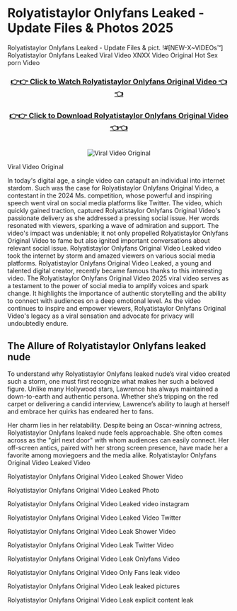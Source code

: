 # Rolyatistaylor Onlyfans Leaked - Update Files & Photos 2025

Rolyatistaylor Onlyfans Leaked - Update Files & pict. !#[NEW-X~VIDEOs™] Rolyatistaylor Onlyfans Leaked Viral Video XNXX Video Original Hot Sex porn Video
<br>
<div align="center">
<h3><a href="https://links2leaks.com/rolyatistaylor" rel="nofollow">👉👉 Click to Watch Rolyatistaylor Onlyfans Original Video 👈👈</a></h3>
<h3><a href="https://links2leaks.com/rolyatistaylor" rel="nofollow">👉👉 Click to Download Rolyatistaylor Onlyfans Original Video 👈👈</a></h3>
<br>
<a href="https://links2leaks.com/rolyatistaylor" rel="nofollow"><img src="https://i.ibb.co/Gkj2r4b/banner.png" alt="Viral Video Original" style="max-width: 100%; display: inline-block;" data-target="animated-image.originalImage"></a>
</div>

Viral Video Original

In today's digital age, a single video can catapult an individual into internet stardom. Such was the case for Rolyatistaylor Onlyfans Original Video, a contestant in the 2024 Ms. competition, whose powerful and inspiring speech went viral on social media platforms like Twitter.
The video, which quickly gained traction, captured Rolyatistaylor Onlyfans Original Video's passionate delivery as she addressed a pressing social issue. Her words resonated with viewers, sparking a wave of admiration and support. The video's impact was undeniable; it not only propelled Rolyatistaylor Onlyfans Original Video to fame but also ignited important conversations about relevant social issue.
Rolyatistaylor Onlyfans Original Video Leaked video took the internet by storm and amazed viewers on various social media platforms. Rolyatistaylor Onlyfans Original Video Leaked, a young and talented digital creator, recently became famous thanks to this interesting video.
The Rolyatistaylor Onlyfans Original Video 2025 viral video serves as a testament to the power of social media to amplify voices and spark change. It highlights the importance of authentic storytelling and the ability to connect with audiences on a deep emotional level. As the video continues to inspire and empower viewers, Rolyatistaylor Onlyfans Original Video's legacy as a viral sensation and advocate for privacy will undoubtedly endure.

<h2>The Allure of Rolyatistaylor Onlyfans leaked nude</h2>


To understand why Rolyatistaylor Onlyfans leaked nude’s viral video created such a storm, one must first recognize what makes her such a beloved figure. Unlike many Hollywood stars, Lawrence has always maintained a down-to-earth and authentic persona. Whether she’s tripping on the red carpet or delivering a candid interview, Lawrence’s ability to laugh at herself and embrace her quirks has endeared her to fans.

Her charm lies in her relatability. Despite being an Oscar-winning actress, Rolyatistaylor Onlyfans leaked nude feels approachable. She often comes across as the "girl next door" with whom audiences can easily connect. Her off-screen antics, paired with her strong screen presence, have made her a favorite among moviegoers and the media alike.
Rolyatistaylor Onlyfans Original Video Leaked Video

Rolyatistaylor Onlyfans Original Video Leaked Shower Video

Rolyatistaylor Onlyfans Original Video Leaked Photo

Rolyatistaylor Onlyfans Original Video Leaked video instagram

Rolyatistaylor Onlyfans Original Video Leaked Video Twitter

Rolyatistaylor Onlyfans Original Video Leak Shower Video

Rolyatistaylor Onlyfans Original Video Leak Twitter Video

Rolyatistaylor Onlyfans Original Video Leak Onlyfans Video

Rolyatistaylor Onlyfans Original Video Only Fans leak video

Rolyatistaylor Onlyfans Original Video Leak leaked pictures

Rolyatistaylor Onlyfans Original Video Leak explicit content leak